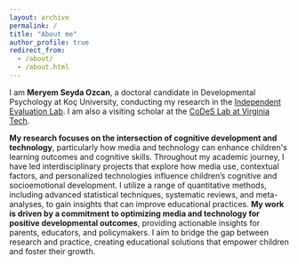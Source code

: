 ```yaml
---
layout: archive
permalink: /
title: "About me"
author_profile: true
redirect_from: 
  - /about/
  - /about.html
---
```

I am <strong>Meryem Seyda Ozcan</strong>, a doctoral candidate in Developmental Psychology at Koç University, conducting my research in the <a href='https://www.evalresearchlab.com/'>Independent Evaluation Lab</a>. 
I am also a visiting scholar at the <a href='http://kchoi.org/team/'>CoDeS Lab at Virginia Tech</a>.

<strong>My research focuses on the intersection of cognitive development and technology</strong>, particularly how media and technology can enhance children's learning outcomes and cognitive skills. Throughout my academic journey, I have led interdisciplinary projects that explore how media use, contextual factors, and personalized technologies influence children’s cognitive and socioemotional development. I utilize a range of quantitative methods, including advanced statistical techniques, systematic reviews, and meta-analyses, to gain insights that can improve educational practices. <strong>My work is driven by a commitment to optimizing media and technology for positive developmental outcomes</strong>, providing actionable insights for parents, educators, and policymakers. I aim to bridge the gap between research and practice, creating educational solutions that empower children and foster their growth.



